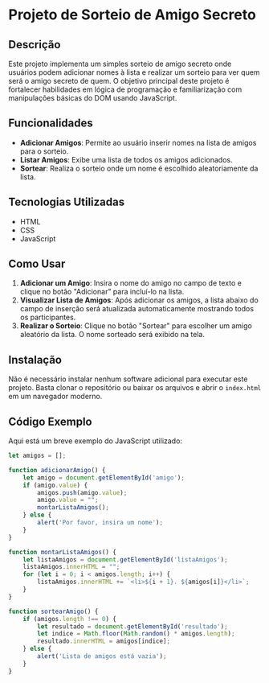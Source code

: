 
# Projeto de Sorteio de Amigo Secreto

## Descrição
Este projeto implementa um simples sorteio de amigo secreto onde usuários podem adicionar nomes à lista e realizar um sorteio para ver quem será o amigo secreto de quem. O objetivo principal deste projeto é fortalecer habilidades em lógica de programação e familiarização com manipulações básicas do DOM usando JavaScript.

## Funcionalidades
- **Adicionar Amigos**: Permite ao usuário inserir nomes na lista de amigos para o sorteio.
- **Listar Amigos**: Exibe uma lista de todos os amigos adicionados.
- **Sortear**: Realiza o sorteio onde um nome é escolhido aleatoriamente da lista.

## Tecnologias Utilizadas
- HTML
- CSS
- JavaScript

## Como Usar
1. **Adicionar um Amigo**: Insira o nome do amigo no campo de texto e clique no botão "Adicionar" para incluí-lo na lista.
2. **Visualizar Lista de Amigos**: Após adicionar os amigos, a lista abaixo do campo de inserção será atualizada automaticamente mostrando todos os participantes.
3. **Realizar o Sorteio**: Clique no botão "Sortear" para escolher um amigo aleatório da lista. O nome sorteado será exibido na tela.

## Instalação
Não é necessário instalar nenhum software adicional para executar este projeto. Basta clonar o repositório ou baixar os arquivos e abrir o `index.html` em um navegador moderno.

## Código Exemplo
Aqui está um breve exemplo do JavaScript utilizado:

```javascript
let amigos = [];

function adicionarAmigo() {
    let amigo = document.getElementById('amigo');
    if (amigo.value) {
        amigos.push(amigo.value);
        amigo.value = "";
        montarListaAmigos();
    } else {
        alert('Por favor, insira um nome');
    }
}

function montarListaAmigos() {
    let listaAmigos = document.getElementById('listaAmigos');
    listaAmigos.innerHTML = "";
    for (let i = 0; i < amigos.length; i++) {
        listaAmigos.innerHTML += `<li>${i + 1}. ${amigos[i]}</li>`;
    }
}

function sortearAmigo() {
    if (amigos.length !== 0) {
        let resultado = document.getElementById('resultado');
        let indice = Math.floor(Math.random() * amigos.length);
        resultado.innerHTML = amigos[indice];
    } else {
        alert('Lista de amigos está vazia');
    }
}
```
